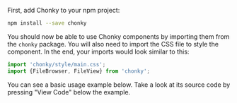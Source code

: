First, add Chonky to your npm project:

```bash
npm install --save chonky
```

You should now be able to use Chonky components by importing them from the `chonky` package. You will also need to 
import the CSS file to style the component. In the end, your imports would look similar to this:

```js
import 'chonky/style/main.css';
import {FileBrowser, FileView} from 'chonky';
```

You can see a basic usage example below. Take a look at its source code by pressing "View Code" below the example.

```js { "componentPath": "../components/Installation.js" }
```
